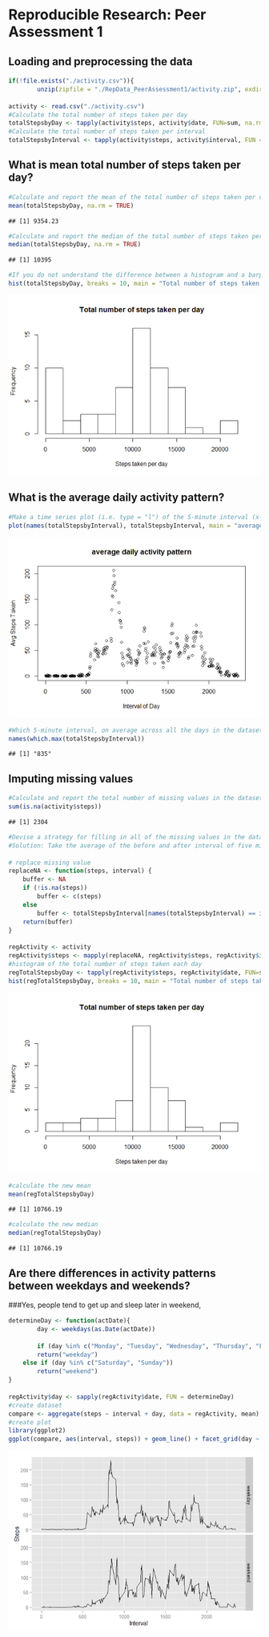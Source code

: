 # Reproducible Research: Peer Assessment 1
## Loading and preprocessing the data

```r
if(!file.exists("./activity.csv")){
        unzip(zipfile = "./RepData_PeerAssessment1/activity.zip", exdir = "./") }

activity <- read.csv("./activity.csv")
#Calculate the total number of steps taken per day
totalStepsbyDay <- tapply(activity$steps, activity$date, FUN=sum, na.rm = TRUE)
#Calculate the total number of steps taken per interval
totalStepsbyInterval <- tapply(activity$steps, activity$interval, FUN = mean, na.rm=TRUE)
```


## What is mean total number of steps taken per day?

```r
#Calculate and report the mean of the total number of steps taken per day
mean(totalStepsbyDay, na.rm = TRUE)
```

```
## [1] 9354.23
```

```r
#Calculate and report the median of the total number of steps taken per day
median(totalStepsbyDay, na.rm = TRUE)
```

```
## [1] 10395
```

```r
#If you do not understand the difference between a histogram and a barplot, research the difference between them. Make a histogram of the total number of steps taken each day
hist(totalStepsbyDay, breaks = 10, main = "Total number of steps taken per day", xlab = "Steps taken per day")
```

![](PA1_template_files/figure-html/unnamed-chunk-2-1.png) 

## What is the average daily activity pattern?


```r
#Make a time series plot (i.e. type = "l") of the 5-minute interval (x-axis) and the average number of steps taken, averaged across all days (y-axis)
plot(names(totalStepsbyInterval), totalStepsbyInterval, main = "average daily activity pattern", xlab = "Interval of Day", ylab = "Avg Steps Taken")
```

![](PA1_template_files/figure-html/unnamed-chunk-3-1.png) 

```r
#Which 5-minute interval, on average across all the days in the dataset, contains the maximum number of steps?
names(which.max(totalStepsbyInterval))
```

```
## [1] "835"
```
## Imputing missing values

```r
#Calculate and report the total number of missing values in the dataset (i.e. the total number of rows with NAs)
sum(is.na(activity$steps))
```

```
## [1] 2304
```

```r
#Devise a strategy for filling in all of the missing values in the dataset. The strategy does not need to be sophisticated.
#Solution: Take the average of the before and after interval of five minutes

# replace missing value
replaceNA <- function(steps, interval) {
    buffer <- NA
    if (!is.na(steps))
        buffer <- c(steps)
    else
        buffer <- totalStepsbyInterval[names(totalStepsbyInterval) == interval]
    return(buffer)
}

regActivity <- activity
regActivity$steps <- mapply(replaceNA, regActivity$steps, regActivity$interval)
#histogram of the total number of steps taken each day 
regTotalStepsbyDay <- tapply(regActivity$steps, regActivity$date, FUN=sum)
hist(regTotalStepsbyDay, breaks = 10, main = "Total number of steps taken per day", xlab = "Steps taken per day")
```

![](PA1_template_files/figure-html/unnamed-chunk-4-1.png) 

```r
#calculate the new mean
mean(regTotalStepsbyDay)
```

```
## [1] 10766.19
```

```r
#calculate the new median
median(regTotalStepsbyDay)
```

```
## [1] 10766.19
```

## Are there differences in activity patterns between weekdays and weekends?
###Yes, people tend to get up and sleep later in weekend,

```r
determineDay <- function(actDate){
        day <- weekdays(as.Date(actDate))
        
        if (day %in% c("Monday", "Tuesday", "Wednesday", "Thursday", "Friday"))
        return("weekday")
    else if (day %in% c("Saturday", "Sunday"))
        return("weekend")
}

regActivity$day <- sapply(regActivity$date, FUN = determineDay)
#create dataset
compare <- aggregate(steps ~ interval + day, data = regActivity, mean)
#create plot
library(ggplot2)
ggplot(compare, aes(interval, steps)) + geom_line() + facet_grid(day ~ .) +  xlab("Interval") + ylab("Steps")
```

![](PA1_template_files/figure-html/unnamed-chunk-5-1.png) 
